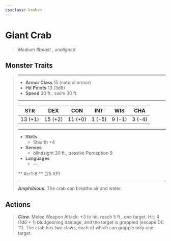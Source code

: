 ```yaml
---
cssclass: kanban
---
```


# Giant Crab
>*Medium #beast , unaligned*
## Monster Traits
>___
>- **Armor Class** 15 (natural armor)
>- **Hit Points** 13 (3d8)
>- **Speed** 30 ft., swim 30 ft.
>___
>|STR|DEX|CON|INT|WIS|CHA|
>|:---:|:---:|:---:|:---:|:---:|:---:|
>|13 (+1)|15 (+2)|11 (+0)|1 (-5)|9 (-1)|3 (-4)|
>___
>- **Skills**
>	 - Stealth +4
>- **Senses**
>	 - blindsight 30 ft., passive Perception 9
>- **Languages**
>	 - —
>
> ** #cr1-8 ** (25 XP)
>___
>***Amphibious.*** The crab can breathe air and water.  
>
## Actions
>***Claw.*** Melee Weapon Attack: +3 to hit, reach 5 ft., one target. Hit: 4 (1d6 + 1) bludgeoning damage, and the target is grappled (escape DC 11). The crab has two claws, each of which can grapple only one target.